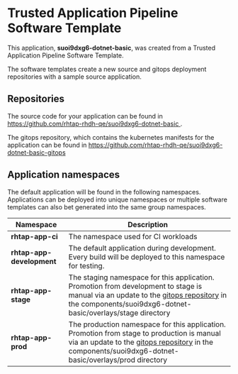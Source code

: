 # Trusted Application Pipeline Software Template

This application, **suoi9dxg6-dotnet-basic**, was created from a Trusted Application Pipeline Software Template.

The software templates create a new source and gitops deployment repositories with a sample source application. 

## Repositories

The source code for your application can be found in [https://github.com/rhtap-rhdh-qe/suoi9dxg6-dotnet-basic ](https://github.com/rhtap-rhdh-qe/suoi9dxg6-dotnet-basic ).
 
The gitops repository, which contains the kubernetes manifests for the application can be found in 
[https://github.com/rhtap-rhdh-qe/suoi9dxg6-dotnet-basic-gitops ](https://github.com/rhtap-rhdh-qe/suoi9dxg6-dotnet-basic-gitops ) 

## Application namespaces 

The default application will be found in the following namespaces. Applications can be deployed into unique namespaces or multiple software templates can also bet generated into the same group namespaces.  

|  Namespace   |  Description   |  
| -------- | -------- |
| **rhtap-app-ci** | The namespace used for CI workloads |
| **rhtap-app-development** | The default application during development. Every build will be deployed to this namespace for testing. |
| **rhtap-app-stage** | The staging namespace for this application. Promotion from development to stage is manual via an update to the [gitops repository](https://github.com/rhtap-rhdh-qe/suoi9dxg6-dotnet-basic-gitops ) in the components/suoi9dxg6-dotnet-basic/overlays/stage directory |
| **rhtap-app-prod** | The production namespace for this application. Promotion from stage to production is manual via an update to the [gitops repository](https://github.com/rhtap-rhdh-qe/suoi9dxg6-dotnet-basic-gitops ) in the components/suoi9dxg6-dotnet-basic/overlays/prod directory |